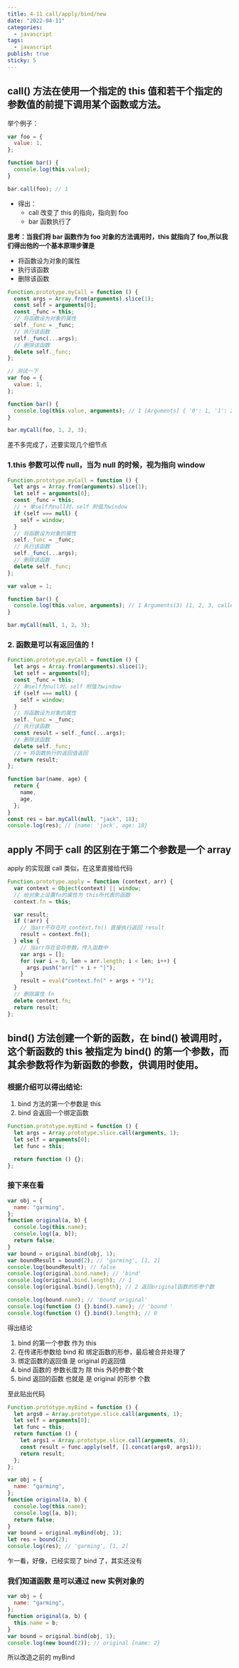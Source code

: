 ```yaml
---
title: 4-11 call/apply/bind/new
date: "2022-04-11"
categories:
  - javascript
tags:
  - javascript
publish: true
sticky: 5
---
```


## call() 方法在使用一个指定的 this 值和若干个指定的参数值的前提下调用某个函数或方法。

举个例子：

```js
var foo = {
  value: 1,
};

function bar() {
  console.log(this.value);
}

bar.call(foo); // 1
```

- 得出：
  - call 改变了 this 的指向，指向到 foo
  - bar 函数执行了

**思考：当我们将 bar 函数作为 foo 对象的方法调用时，this 就指向了 foo,所以我们得出他的一个基本原理步骤是**

- 将函数设为对象的属性
- 执行该函数
- 删除该函数

```js
Function.prototype.myCall = function () {
  const args = Array.from(arguments).slice(1);
  const self = arguments[0];
  const _func = this;
  // 将函数设为对象的属性
  self._func = _func;
  // 执行该函数
  self._func(...args);
  // 删除该函数
  delete self._func;
};

// 测试一下
var foo = {
  value: 1,
};

function bar() {
  console.log(this.value, arguments); // 1 [Arguments] { '0': 1, '1': 2, '2': 3 }
}

bar.myCall(foo, 1, 2, 3);
```

差不多完成了，还要实现几个细节点

### 1.this 参数可以传 null，当为 null 的时候，视为指向 window

```js
Function.prototype.myCall = function () {
  let args = Array.from(arguments).slice(1);
  let self = arguments[0];
  const _func = this;
  // + 单self为null时，self 附值为window
  if (self === null) {
    self = window;
  }
  // 将函数设为对象的属性
  self._func = _func;
  // 执行该函数
  self._func(...args);
  // 删除该函数
  delete self._func;
};

var value = 1;

function bar() {
  console.log(this.value, arguments); // 1 Arguments(3) [1, 2, 3, callee: ƒ, Symbol(Symbol.iterator): ƒ]
}

bar.myCall(null, 1, 2, 3);
```

### 2. 函数是可以有返回值的！

```js
Function.prototype.myCall = function () {
  let args = Array.from(arguments).slice(1);
  let self = arguments[0];
  const _func = this;
  // 单self为null时，self 附值为window
  if (self === null) {
    self = window;
  }
  // 将函数设为对象的属性
  self._func = _func;
  // 执行该函数
  const result = self._func(...args);
  // 删除该函数
  delete self._func;
  // + 将函数执行的返回值返回
  return result;
};

function bar(name, age) {
  return {
    name,
    age,
  };
}
const res = bar.myCall(null, "jack", 18);
console.log(res); // {name: 'jack', age: 18}
```

## apply 不同于 call 的区别在于第二个参数是一个 array

apply 的实现跟 call 类似，在这里直接给代码

```js
Function.prototype.apply = function (context, arr) {
  var context = Object(context) || window;
  // 给对象上设置fn的属性为 this所代表的函数
  context.fn = this;

  var result;
  if (!arr) {
    // 当arr不存在时 context.fn() 直接执行返回 result
    result = context.fn();
  } else {
    // 当arr存在会将参数，传入函数中
    var args = [];
    for (var i = 0, len = arr.length; i < len; i++) {
      args.push("arr[" + i + "]");
    }
    result = eval("context.fn(" + args + ")");
  }
  // 删除属性 fn
  delete context.fn;
  return result;
};
```

## bind() 方法创建一个新的函数，在 bind() 被调用时，这个新函数的 this 被指定为 bind() 的第一个参数，而其余参数将作为新函数的参数，供调用时使用。

### 根据介绍可以得出结论:

1. bind 方法的第一个参数是 this
2. bind 会返回一个绑定函数

```js
Function.prototype.myBind = function () {
  let args = Array.prototype.slice.call(arguments, 1);
  let self = arguments[0];
  let func = this;

  return function () {};
};
```

### 接下来在看

```js
var obj = {
  name: "garming",
};
function original(a, b) {
  console.log(this.name);
  console.log([a, b]);
  return false;
}
var bound = original.bind(obj, 1);
var boundResult = bound(2); // 'garming', [1, 2]
console.log(boundResult); // false
console.log(original.bind.name); // 'bind'
console.log(original.bind.length); // 1
console.log(original.bind().length); // 2 返回original函数的形参个数

console.log(bound.name); // 'bound original'
console.log(function () {}.bind().name); // 'bound '
console.log(function () {}.bind().length); // 0
```

得出结论

1. bind 的第一个参数 作为 this
2. 在传递形参数给 bind 和 绑定函数的形参，最后被合并处理了
3. 绑定函数的返回值 是 original 的返回值
4. bind 函数的 参数长度为 除 this 外的参数个数
5. bind 返回的函数 也就是 是 original 的形参 个数

至此贴出代码

```js
Function.prototype.myBind = function () {
  let args0 = Array.prototype.slice.call(arguments, 1);
  let self = arguments[0];
  let func = this;
  return function () {
    let args1 = Array.prototype.slice.call(arguments, 0);
    const result = func.apply(self, [].concat(args0, args1));
    return result;
  };
};

var obj = {
  name: "garming",
};
function original(a, b) {
  console.log(this.name);
  console.log([a, b]);
  return false;
}
var bound = original.myBind(obj, 1);
let res = bound(2);
console.log(res); // 'garming', [1, 2]
```

乍一看，好像，已经实现了 bind 了，其实还没有

### 我们知道函数 是可以通过 new 实例对象的

```js
var obj = {
  name: "garming",
};
function original(a, b) {
  this.name = b;
}
var bound = original.bind(obj, 1);
console.log(new bound(2)); // original {name: 2}
```

所以改造之前的 myBind

```js

```
